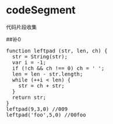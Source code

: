 # codeSegment
代码片段收集

##补0
<pre>
function leftpad (str, len, ch) {
  str = String(str);
  var i = -1;
  if (!ch && ch !== 0) ch = ' ';
  len = len - str.length;
  while (++i < len) {
    str = ch + str;
  }
  return str;
}
leftpad(9,3,0) //009
leftpad('foo',5,0) //00foo
</pre>
